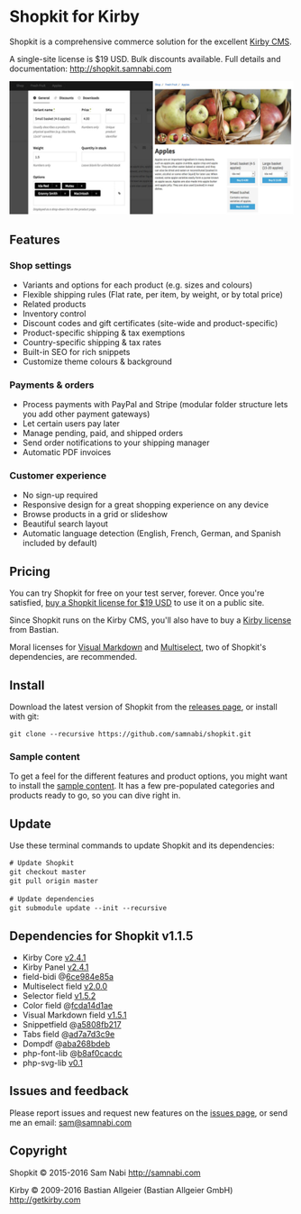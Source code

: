 # Shopkit for Kirby

Shopkit is a comprehensive commerce solution for the excellent [Kirby CMS](http://getkirby.com).

A single-site license is $19 USD. Bulk discounts available. Full details and documentation: <http://shopkit.samnabi.com>

![Shopkit sets you up with detailed product blueprints and beautiful, flexible templates](site/plugins/shopkit/preview.jpg)

## Features

### Shop settings

- Variants and options for each product (e.g. sizes and colours)
- Flexible shipping rules (Flat rate, per item, by weight, or by total price)
- Related products
- Inventory control
- Discount codes and gift certificates (site-wide and product-specific)
- Product-specific shipping & tax exemptions
- Country-specific shipping & tax rates
- Built-in SEO for rich snippets
- Customize theme colours & background

### Payments & orders

- Process payments with PayPal and Stripe (modular folder structure lets you add other payment gateways)
- Let certain users pay later
- Manage pending, paid, and shipped orders
- Send order notifications to your shipping manager
- Automatic PDF invoices

### Customer experience

- No sign-up required
- Responsive design for a great shopping experience on any device 
- Browse products in a grid or slideshow
- Beautiful search layout
- Automatic language detection (English, French, German, and Spanish included by default)

## Pricing

You can try Shopkit for free on your test server, forever. Once you're satisfied, [buy a Shopkit license for $19 USD](http://shopkit.samnabi.com) to use it on a public site.

Since Shopkit runs on the Kirby CMS, you'll also have to buy a [Kirby license](http://getkirby.com/license) from Bastian.

Moral licenses for [Visual Markdown](https://gumroad.com/l/visualmarkdown) and [Multiselect](https://gumroad.com/l/kirby-multiselect), two of Shopkit's dependencies, are recommended.

## Install

Download the latest version of Shopkit from the [releases page](https://github.com/samnabi/shopkit/releases), or install with git:

    git clone --recursive https://github.com/samnabi/shopkit.git

### Sample content

To get a feel for the different features and product options, you might want to install the [sample content](https://github.com/samnabi/shopkit-sample-content). It has a few pre-populated categories and products ready to go, so you can dive right in.

## Update

Use these terminal commands to update Shopkit and its dependencies:
    
    # Update Shopkit
    git checkout master
    git pull origin master

    # Update dependencies
    git submodule update --init --recursive

## Dependencies for Shopkit v1.1.5

- Kirby Core [v2.4.1](https://github.com/getkirby/kirby/tree/2.4.1)
- Kirby Panel [v2.4.1](https://github.com/getkirby/panel/tree/2.4.1)
- field-bidi @[6ce984e85a](https://github.com/samnabi/field-bidi/tree/6ce984e85afa191d60fb3d7a18218571f7501731)
- Multiselect field [v2.0.0](https://github.com/distantnative/field-multiselect/tree/2.0.0)
- Selector field [v1.5.2](https://github.com/storypioneers/kirby-selector/tree/v1.5.2)
- Color field @[fcda14d1ae](https://github.com/ian-cox/Kirby-Color-Picker/tree/fcda14d1ae655870590775a744543a6e40a06ce2)
- Visual Markdown field [v1.5.1](https://github.com/JonasDoebertin/kirby-visual-markdown/tree/1.5.1)
- Snippetfield @[a5808fb217](https://github.com/samnabi/kirby-snippetfield/tree/a5808fb2173a54b81d22c02618856ad408604cfa)
- Tabs field @[ad7a7d3c9e](https://github.com/afbora/Kirby-Tabs-Field/tree/ad7a7d3c9e667e33dae292e34c3178eb29983556)
- Dompdf @[aba268bdeb](https://github.com/samnabi/dompdf/tree/aba268bdebc6e50383fd6758778a4d77ca810c85)
- php-font-lib @[b8af0cacdc](https://github.com/PhenX/php-font-lib/tree/b8af0cacdc3cbf1e41a586fcb78f506f4121a088)
- php-svg-lib [v0.1](https://github.com/PhenX/php-svg-lib/tree/v0.1)

## Issues and feedback

Please report issues and request new features on the [issues page](https://github.com/samnabi/shopkit/issues), or send me an email: <sam@samnabi.com>

## Copyright

Shopkit © 2015-2016 Sam Nabi <http://samnabi.com>

Kirby © 2009-2016 Bastian Allgeier (Bastian Allgeier GmbH) <http://getkirby.com>